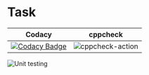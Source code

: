 # Task
|Codacy|cppcheck|
|:--:|:--:|
|[![Codacy Badge](https://api.codacy.com/project/badge/Grade/d93b9be3b20340fcac3b1434519f3a3f)](https://app.codacy.com/manual/stepin105005/program_example?utm_source=github.com&utm_medium=referral&utm_content=stepin105005/program_example&utm_campaign=Badge_Grade_Dashboard)|![cppcheck-action](https://github.com/stepin105005/1/workflows/cppcheck-action/badge.svg?branch=master)
![Unit testing](https://github.com/stepin105005/program_example/workflows/Unit%20testing/badge.svg?branch=master)
